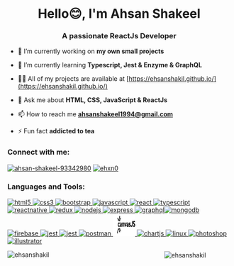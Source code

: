 <h1 align="center">Hello😊, I'm Ahsan Shakeel</h1>
<h3 align="center">A passionate ReactJs Developer</h3>

- 🔭 I’m currently working on **my own small projects**

- 🌱 I’m currently learning **Typescript, Jest & Enzyme & GraphQL**

- 👨‍💻 All of my projects are available at [https://ehsanshakil.github.io/](https://ehsanshakil.github.io/)

- 💬 Ask me about **HTML, CSS, JavaScript & ReactJs**

- 📫 How to reach me **ahsanshakeel1994@gmail.com**

- ⚡ Fun fact **addicted to tea**

<h3 align="left">Connect with me:</h3>
<p align="left">
<a href="https://linkedin.com/in/ahsan-shakeel-93342980" target="blank"><img align="center" src="https://cdn.jsdelivr.net/npm/simple-icons@3.0.1/icons/linkedin.svg" alt="ahsan-shakeel-93342980" height="40" width="40" /></a>
<a href="https://fb.com/ehxn0" target="blank"><img align="center" src="https://cdn.jsdelivr.net/npm/simple-icons@3.0.1/icons/facebook.svg" alt="ehxn0" height="40" width="40" /></a>
</p>

<h3 align="left">Languages and Tools:</h3>
<p align="left"> <a href="https://www.w3.org/html/" target="_blank"> <img src="https://upload.wikimedia.org/wikipedia/commons/thumb/6/61/HTML5_logo_and_wordmark.svg/512px-HTML5_logo_and_wordmark.svg.png" alt="html5" width="50" height="50"/></a><a href="https://www.w3schools.com/css/" target="_blank"> <img src="https://upload.wikimedia.org/wikipedia/commons/thumb/d/d5/CSS3_logo_and_wordmark.svg/1200px-CSS3_logo_and_wordmark.svg.png" alt="css3" width="50" height="50"/> </a><a href="https://getbootstrap.com" target="_blank"> <img src="https://upload.wikimedia.org/wikipedia/commons/thumb/b/b2/Bootstrap_logo.svg/1024px-Bootstrap_logo.svg.png" alt="bootstrap" width="50" height="50"/> </a><a href="https://developer.mozilla.org/en-US/docs/Web/JavaScript" target="_blank"> <img src="https://upload.wikimedia.org/wikipedia/commons/thumb/9/99/Unofficial_JavaScript_logo_2.svg/1024px-Unofficial_JavaScript_logo_2.svg.png" alt="javascript" width="50" height="50"/> </a><a href="https://reactjs.org/" target="_blank"><img src="https://cdn.worldvectorlogo.com/logos/react.svg" alt="react" width="50" height="50"/> </a><a href="https://www.typescriptlang.org/" target="_blank"><img src="https://upload.wikimedia.org/wikipedia/commons/thumb/4/4c/Typescript_logo_2020.svg/1200px-Typescript_logo_2020.svg.png" alt="typescript" width="50" height="50"/> </a><a href="https://reactnative.dev/" target="_blank"> <img src="https://raw.githubusercontent.com/kristerkari/react-native-svg-transformer/master/images/react-native-logo.png" alt="reactnative" width="50" height="50"/> </a> <a href="https://redux.js.org" target="_blank"><img src="https://cdn.worldvectorlogo.com/logos/redux.svg" alt="redux" width="50" height="50"/> </a><a href="https://nodejs.org" target="_blank"> <img src="https://gp1.wac.edgecastcdn.net/802B761/fh/assets/blog/2017-07/node.png" alt="nodejs" width="60" height="50"/> </a><a href="https://expressjs.com" target="_blank"> <img src="https://cdn.worldvectorlogo.com/logos/express-109.svg" alt="express" width="70" height="50"/> </a><a href="https://graphql.org" target="_blank"> <img src="https://www.vectorlogo.zone/logos/graphql/graphql-icon.svg" alt="graphql" width="50" height="50"/></a><a href="https://www.mongodb.com/" target="_blank"><img src="https://cdn.worldvectorlogo.com/logos/mongodb.svg" alt="mongodb" width="60" height="50"/></a><a href="https://firebase.google.com/" target="_blank"> <img src="https://www.vectorlogo.zone/logos/firebase/firebase-icon.svg" alt="firebase" width="50" height="50"/> </a><a href="https://jestjs.io" target="_blank"> <img src="https://www.vectorlogo.zone/logos/jestjsio/jestjsio-icon.svg" alt="jest" width="50" height="50"/> </a><a href="https://enzymejs.github.io/enzyme/" target="_blank"> <img src="https://asset.jarombek.com/logos/enzyme.png" alt="jest" width="50" height="50"/> </a><a href="https://postman.com" target="_blank"> <img src="https://www.vectorlogo.zone/logos/getpostman/getpostman-icon.svg" alt="postman" width="50" height="50"/> </a><a href="https://canvasjs.com" target="_blank"> <img src="https://raw.githubusercontent.com/Hardik0307/Hardik0307/master/assets/canvasjs-charts.svg" alt="canvasjs" width="50" height="50"/> </a><a href="https://www.chartjs.org" target="_blank"> <img src="https://www.chartjs.org/media/logo-title.svg" alt="chartjs" width="50" height="50"/> </a><a href="https://www.linux.org/" target="_blank"> <img src="https://images.vexels.com/media/users/3/140692/isolated/preview/72d1f12edf758d24f5b6db73bac4f297-linux-logo-by-vexels.png" alt="linux" width="50" height="50"/> </a><a href="https://www.photoshop.com/en" target="_blank"> <img src="https://upload.wikimedia.org/wikipedia/commons/thumb/a/af/Adobe_Photoshop_CC_icon.svg/1051px-Adobe_Photoshop_CC_icon.svg.png" alt="photoshop" width="50" height="50"/> </a><a href="https://www.adobe.com/in/products/illustrator.html" target="_blank"> <img src="https://www.vectorlogo.zone/logos/adobe_illustrator/adobe_illustrator-icon.svg" alt="illustrator" width="50" height="50"/> </a> </p>

<p><img align="left" src="https://github-readme-stats.vercel.app/api/top-langs?username=ehsanshakil&show_icons=true&locale=en&layout=compact" alt="ehsanshakil" width="350px"/></p>

<p>&nbsp;<img align="center" src="https://github-readme-stats.vercel.app/api?username=ehsanshakil&show_icons=true&locale=en" alt="ehsanshakil" width="450px"/></p>

